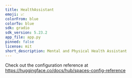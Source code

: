 ```yaml
---
title: HealthAssistant
emoji: 📈
colorFrom: blue
colorTo: blue
sdk: gradio
sdk_version: 5.23.2
app_file: app.py
pinned: false
license: mit
short_description: Mental and Physical Health Assistant
---
```


Check out the configuration reference at https://huggingface.co/docs/hub/spaces-config-reference

